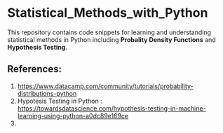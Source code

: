 # Statistical_Methods_with_Python
This repository contains code snippets for learning and understanding statistical methods in Python including __Probality Density Functions__ and __Hypothesis Testing__.

## References:
1. https://www.datacamp.com/community/tutorials/probability-distributions-python 
2. Hypotesis Testing in Python : https://towardsdatascience.com/hypothesis-testing-in-machine-learning-using-python-a0dc89e169ce
3. 
